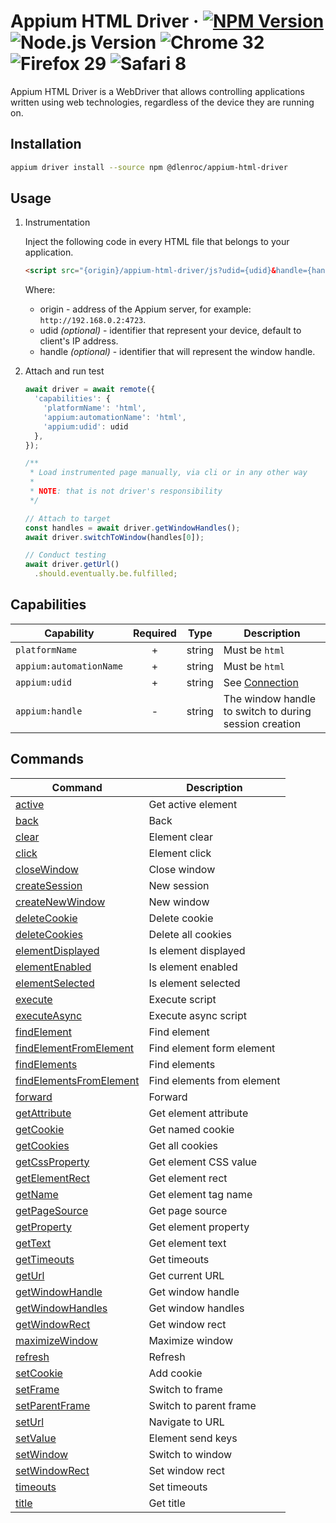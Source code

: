 # Appium HTML Driver · [![NPM Version](https://img.shields.io/npm/v/@dlenroc/appium-html-driver?cacheSeconds=86400)](https://www.npmjs.com/package/@dlenroc/appium-html-driver) ![Node.js Version](https://img.shields.io/node/v/@dlenroc/appium-html-driver) ![Chrome 32](https://img.shields.io/badge/-32-%234285F4?logo=googlechrome&logoColor=white) ![Firefox 29](https://img.shields.io/badge/-29-%23FF7139?logo=firefox%20browser&logoColor=white) ![Safari 8](https://img.shields.io/badge/-8-%23007AFF?logo=safari&logoColor=white)

Appium HTML Driver is a WebDriver that allows controlling applications written using web technologies, regardless of the device they are running on.

## Installation

```sh
appium driver install --source npm @dlenroc/appium-html-driver
```

## Usage

1. Instrumentation

   Inject the following code in every HTML file that belongs to your application.

   ```html
   <script src="{origin}/appium-html-driver/js?udid={udid}&handle={handle}"></script>
   ```

   Where:

   - origin - address of the Appium server, for example: `http://192.168.0.2:4723`.
   - udid _(optional)_ - identifier that represent your device, default to client's IP address.
   - handle _(optional)_ - identifier that will represent the window handle.

2. Attach and run test

   ```typescript
   await driver = await remote({
     'capabilities': {
       'platformName': 'html',
       'appium:automationName': 'html',
       'appium:udid': udid
     },
   });

   /**
    * Load instrumented page manually, via cli or in any other way
    *
    * NOTE: that is not driver's responsibility
    */

   // Attach to target
   const handles = await driver.getWindowHandles();
   await driver.switchToWindow(handles[0]);

   // Conduct testing
   await driver.getUrl()
     .should.eventually.be.fulfilled;
   ```

## Capabilities

| Capability              | Required |  Type  | Description                                            |
| ----------------------- | :------: | :----: | ------------------------------------------------------ |
| `platformName`          |    +     | string | Must be `html`                                         |
| `appium:automationName` |    +     | string | Must be `html`                                         |
| `appium:udid`           |    +     | string | See [Connection](#connection)                          |
| `appium:handle`         |    -     | string | The window handle to switch to during session creation |

## Commands

| Command                                                       | Description                |
| ------------------------------------------------------------- | -------------------------- |
| [active](src/client/commands/active.ts)                       | Get active element         |
| [back](src/client/commands/back.ts)                           | Back                       |
| [clear](src/client/commands/clear.ts)                         | Element clear              |
| [click](src/client/commands/click.ts)                         | Element click              |
| [closeWindow](src/server/commands/closeWindow.ts)             | Close window               |
| [createSession](src/server/commands/createSession.ts)         | New session                |
| [createNewWindow](src/server/commands/createNewWindow.ts)     | New window                 |
| [deleteCookie](src/client/commands/deleteCookie.ts)           | Delete cookie              |
| [deleteCookies](src/client/commands/deleteCookies.ts)         | Delete all cookies         |
| [elementDisplayed](src/client/commands/elementDisplayed.ts)   | Is element displayed       |
| [elementEnabled](src/client/commands/elementEnabled.ts)       | Is element enabled         |
| [elementSelected](src/client/commands/elementSelected.ts)     | Is element selected        |
| [execute](src/client/commands/execute.ts)                     | Execute script             |
| [executeAsync](src/client/commands/executeAsync.ts)           | Execute async script       |
| [findElement](src/client/commands/findElOrEls.ts)             | Find element               |
| [findElementFromElement](src/client/commands/findElOrEls.ts)  | Find element form element  |
| [findElements](src/client/commands/findElOrEls.ts)            | Find elements              |
| [findElementsFromElement](src/client/commands/findElOrEls.ts) | Find elements from element |
| [forward](src/client/commands/forward.ts)                     | Forward                    |
| [getAttribute](src/client/commands/getAttribute.ts)           | Get element attribute      |
| [getCookie](src/client/commands/getCookie.ts)                 | Get named cookie           |
| [getCookies](src/client/commands/getCookies.ts)               | Get all cookies            |
| [getCssProperty](src/client/commands/getCssProperty.ts)       | Get element CSS value      |
| [getElementRect](src/client/commands/getElementRect.ts)       | Get element rect           |
| [getName](src/client/commands/getName.ts)                     | Get element tag name       |
| [getPageSource](src/client/commands/getPageSource.ts)         | Get page source            |
| [getProperty](src/client/commands/getProperty.ts)             | Get element property       |
| [getText](src/client/commands/getText.ts)                     | Get element text           |
| [getTimeouts](src/server/commands/getTimeouts.ts)             | Get timeouts               |
| [getUrl](src/client/commands/getUrl.ts)                       | Get current URL            |
| [getWindowHandle](src/server/commands/getWindowHandle.ts)     | Get window handle          |
| [getWindowHandles](src/server/commands/getWindowHandles.ts)   | Get window handles         |
| [getWindowRect](src/client/commands/getWindowRect.ts)         | Get window rect            |
| [maximizeWindow](src/client/commands/maximizeWindow.ts)       | Maximize window            |
| [refresh](src/client/commands/refresh.ts)                     | Refresh                    |
| [setCookie](src/client/commands/setCookie.ts)                 | Add cookie                 |
| [setFrame](src/client/commands/setFrame.ts)                   | Switch to frame            |
| [setParentFrame](src/server/commands/setParentFrame.ts)       | Switch to parent frame     |
| [setUrl](src/client/commands/setUrl.ts)                       | Navigate to URL            |
| [setValue](src/client/commands/setValue.ts)                   | Element send keys          |
| [setWindow](src/server/commands/setWindow.ts)                 | Switch to window           |
| [setWindowRect](src/client/commands/setWindowRect.ts)         | Set window rect            |
| [timeouts](src/server/commands/timeouts.ts)                   | Set timeouts               |
| [title](src/client/commands/title.ts)                         | Get title                  |
